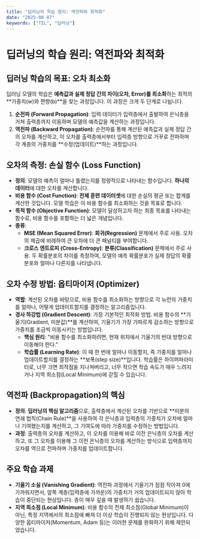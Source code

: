 ```yaml
---
title: "딥러닝의 학습 원리: 역전파와 최적화"
date: "2025-08-07"
keywords: ["TIL", "딥러닝"]
---
```


# 딥러닝의 학습 원리: 역전파와 최적화

## 딥러닝 학습의 목표: 오차 최소화

딥러닝 모델의 학습은 **예측값과 실제 정답 간의 차이(오차, Error)를 최소화**하는 최적의 **가중치(w)와 편향(b)**을 찾는 과정입니다. 이 과정은 크게 두 단계로 나뉩니다.

1.  **순전파 (Forward Propagation)**: 입력 데이터가 입력층에서 출발하여 은닉층을 거쳐 출력층까지 이동하며 모델의 예측값을 계산하는 과정입니다.
2.  **역전파 (Backward Propagation)**: 순전파를 통해 계산된 예측값과 실제 정답 간의 오차를 계산하고, 이 오차를 출력층에서부터 입력층 방향으로 거꾸로 전파하며 각 계층의 가중치를 **수정(업데이트)**하는 과정입니다.

## 오차의 측정: 손실 함수 (Loss Function)

- **정의**: 모델의 예측이 얼마나 틀렸는지를 정량적으로 나타내는 함수입니다. **하나의 데이터**에 대한 오차를 계산합니다.
- **비용 함수 (Cost Function)**: **전체 훈련 데이터셋**에 대한 손실의 평균 또는 합계를 계산한 것입니다. 모델 학습은 이 비용 함수를 최소화하는 것을 목표로 합니다.
- **목적 함수 (Objective Function)**: 모델이 달성하고자 하는 최종 목표를 나타내는 함수로, 비용 함수를 포함하는 더 넓은 개념입니다.
- **종류**:
  - **MSE (Mean Squared Error)**: **회귀(Regression)** 문제에서 주로 사용. 오차의 제곱에 비례하여 큰 오차에 더 큰 패널티를 부여합니다.
  - **크로스 엔트로피 (Cross-Entropy)**: **분류(Classification)** 문제에서 주로 사용. 두 확률분포의 차이를 측정하여, 모델의 예측 확률분포가 실제 정답의 확률분포와 얼마나 다른지를 나타냅니다.

## 오차 수정 방법: 옵티마이저 (Optimizer)

- **역할**: 계산된 오차를 바탕으로, 비용 함수를 최소화하는 방향으로 각 뉴런의 가중치를 얼마나, 어떻게 업데이트할지를 결정하는 알고리즘입니다.
- **경사 하강법 (Gradient Descent)**: 가장 기본적인 최적화 방법. 비용 함수의 **기울기(Gradient, 미분값)**를 계산하여, 기울기가 가장 가파르게 감소하는 방향으로 가중치를 조금씩 이동시키는 방법입니다.
  - **핵심 원리**: "비용 함수를 최소화하려면, 현재 위치에서 기울기의 반대 방향으로 이동해야 한다."
  - **학습률 (Learning Rate)**: 이 때 한 번에 얼마나 이동할지, 즉 가중치를 얼마나 업데이트할지를 결정하는 **보폭(step size)**입니다. 학습률은 하이퍼파라미터로, 너무 크면 최적점을 지나쳐버리고, 너무 작으면 학습 속도가 매우 느려지거나 지역 최소점(Local Minimum)에 갇힐 수 있습니다.

## 역전파 (Backpropagation)의 핵심

- **정의**: **딥러닝의 핵심 알고리즘**으로, 출력층에서 계산된 오차를 기반으로 **미분의 연쇄 법칙(Chain Rule)**을 사용하여 각 은닉층과 입력층의 가중치가 오차에 얼마나 기여했는지를 계산하고, 그 기여도에 따라 가중치를 수정하는 방법입니다.
- **과정**: 출력층의 오차를 계산하고, 이 오차를 이용해 바로 이전 은닉층의 오차를 계산하고, 또 그 오차를 이용해 그 이전 은닉층의 오차를 계산하는 방식으로 입력층까지 오차를 역으로 전파하며 가중치를 업데이트합니다.

## 주요 학습 과제

- **기울기 소실 (Vanishing Gradient)**: 역전파 과정에서 기울기가 점점 작아져 0에 가까워지면서, 앞쪽 계층(입력층에 가까운)의 가중치가 거의 업데이트되지 않아 학습이 중단되는 현상입니다. 층이 매우 깊을 때 발생하기 쉽습니다.
- **지역 최소점 (Local Minimum)**: 비용 함수의 전체 최소점(Global Minimum)이 아닌, 특정 지역에서의 최소점에 빠져 더 이상 학습이 진행되지 않는 현상입니다. 다양한 옵티마이저(Momentum, Adam 등)는 이러한 문제를 완화하기 위해 제안되었습니다.
